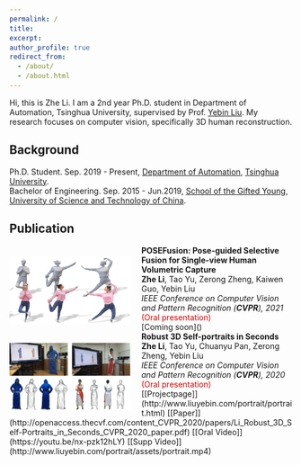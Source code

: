 ```yaml
---
permalink: /
title: 
excerpt: 
author_profile: true
redirect_from: 
  - /about/
  - /about.html
---
```


Hi, this is Zhe Li. I am a 2nd year Ph.D. student in Department of Automation, Tsinghua University, supervised by Prof. [Yebin Liu](http://www.liuyebin.com/). My research focuses on computer vision, specifically 3D human reconstruction.

## Background

Ph.D. Student. Sep. 2019 - Present, [Department of Automation](http://www.au.tsinghua.edu.cn/), [Tsinghua University](https://www.tsinghua.edu.cn/en/index.htm).<br>
Bachelor of Engineering. Sep. 2015 - Jun.2019, [School of the Gifted Young](http://en.scgy.ustc.edu.cn/), [University of Science and Technology of China](http://en.ustc.edu.cn/).

## Publication

<img align="left" height="120" width="215" src="../images/cvpr21_posefusion.jpg" style="padding-right:20px; padding-top:20px"/>
<b>POSEFusion: Pose-guided Selective Fusion for Single-view Human Volumetric Capture</b><br>
<b>Zhe Li</b>, Tao Yu, Zerong Zheng, Kaiwen Guo, Yebin Liu<br>
<i>IEEE Conference on Computer Vision and Pattern Recognition (<b>CVPR</b>), 2021</i>  <font color="#dd0000">(Oral presentation)</font><br>
[Coming soon]()<br>


<img align="left" height="120" width="215" src="../images/cvpr20_portrait.jpg" style="padding-right:20px; padding-top:20px"/>
<b>Robust 3D Self-portraits in Seconds</b><br>
<b>Zhe Li</b>, Tao Yu, Chuanyu Pan, Zerong Zheng, Yebin Liu<br>
<i>IEEE Conference on Computer Vision and Pattern Recognition (<b>CVPR</b>), 2020</i>  <font color="#dd0000">(Oral presentation)</font><br>
[[Projectpage]](http://www.liuyebin.com/portrait/portrait.html)  [[Paper]](http://openaccess.thecvf.com/content_CVPR_2020/papers/Li_Robust_3D_Self-Portraits_in_Seconds_CVPR_2020_paper.pdf)  [[Oral Video]](https://youtu.be/nx-pzk12hLY)  [[Supp Video]](http://www.liuyebin.com/portrait/assets/portrait.mp4)<br>
